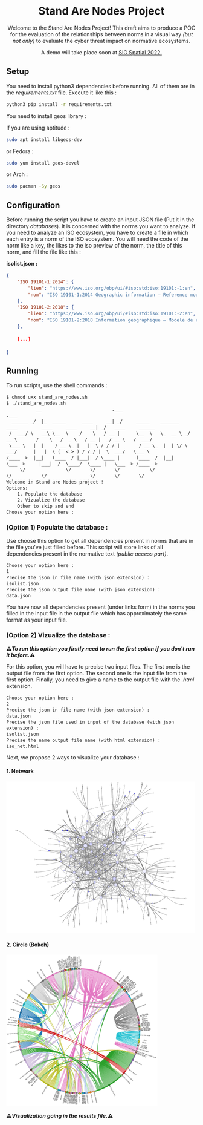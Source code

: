 <h1 align="center">Stand Are Nodes Project</h1> 

<p align="center">Welcome to the Stand Are Nodes Project! This draft aims to produce a POC for the evaluation of the relationships between norms in a visual way <i>(but not only)</i> to evaluate the cyber threat impact on normative ecosystems.</p> 

<p align="center">A demo will take place soon at <a href="https://sigspatial2022.sigspatial.org/">SIG Spatial 2022.</a></p>

<h2>Setup</h2>

<p>
You need to install python3 dependencies before running. All of them are in the <i>requirements.txt</i> file. Execute it like this :
</p>

```bash
python3 pip install -r requirements.txt
```

<p>
You need to install geos library :
</p>
<p>
If you are using aptitude :
</p>

```bash
sudo apt install libgeos-dev
```

<p>
or Fedora :
</p>

```bash
sudo yum install geos-devel
```
<p>

or Arch :

</p>

```bash
sudo pacman -Sy geos
```

<h2>Configuration</h2>

<p>Before running the script you have to create an input JSON file (Put it in the directory <i>databases</i>). It is concerned with the norms you want to analyze. If you need to analyze an ISO ecosystem, you have to create a file in which each entry is a norm of the ISO ecosystem. You will need the code of the norm like a key, the likes to the iso preview of the norm, the title of this norm, and fill the file like this :</p>

<b>isolist.json :</b>
```json
{
    "ISO 19101-1:2014": {
        "lien": "https://www.iso.org/obp/ui/#iso:std:iso:19101:-1:en",
        "nom": "ISO 19101-1:2014 Geographic information — Reference model — Part 1: Fundamentals"
    },
    "ISO 19101-2:2018": {
        "lien": "https://www.iso.org/obp/ui/#iso:std:iso:19101:-2:en",
        "nom": "ISO 19101-2:2018 Information géographique — Modèle de réference — Partie 2: Imagerie"
    },

    [...]

}
```

<h2>Running</h2>

To run scripts, use the shell commands  :

```
$ chmod u+x stand_are_nodes.sh
$ ./stand_are_nodes.sh
           __                          .___                                                          .___                   
  ______ _/  |_  _____      ____     __| _/     _____    _______    ____         ____     ____     __| _/   ____     ______ 
 /  ___/ \   __\ \__  \    /    \   / __ |      \__  \   \_  __ \ _/ __ \       /    \   /  _ \   / __ |  _/ __ \   /  ___/ 
 \___ \   |  |    / __ \_ |   |  \ / /_/ |       / __ \_  |  | \/ \  ___/      |   |  \ (  <_> ) / /_/ |  \  ___/   \___ \  
/____  >  |__|   (____  / |___|  / \____ |      (____  /  |__|     \___  >     |___|  /  \____/  \____ |   \___  > /____  > 
     \/               \/       \/       \/           \/                \/           \/                \/       \/       \/  
Welcome in Stand are Nodes project !
Options:
    1. Populate the database
    2. Vizualize the database
    Other to skip and end
Choose your option here :
```

<h3><b>(Option 1) Populate the database :</b></h3>

<p>Use choose this option to get all dependencies present in norms that are in the file you've just filled before. This script will store links of all dependencies present in the normative text <i>(public access part)</i>.</p>

```
Choose your option here :
1
Precise the json in file name (with json extension) :
isolist.json
Precise the json output file name (with json extension) :
data.json
```

<p>You have now all dependencies present (under links form) in the norms you filled in the input file in the output file which has approximately the same format as your input file.</p>

<h3><b>(Option 2) Vizualize the database :</b></h3>

<p><b>⚠️<i>To run this option you firstly need to run the first option if you don't run it before.</i>⚠️</b></p>

<p>For this option, you will have to precise two input files. The first one is the output file from the first option. The second one is the input file from the first option. Finally, you need to give a name to the output file with the <i>.html</i> extension.</p>

```
Choose your option here :
2
Precise the json in file name (with json extension) :
data.json
Precise the json file used in input of the database (with json extension) :
isolist.json
Precise the name output file name (with html extension) :
iso_net.html
```

<p>Next, we propose 2 ways to visualize your database :</p>
<h4><b>1. Network</b></h4>
<p><img src=img/iso19100.png  width="500" height="400"></p>
<h4><b>2. Circle (Bokeh)</b></h4>
<p><img src=img/bokeh_plot.png  width="400" height="400"></p>

<p><b>⚠️<i>Visualization going in the results file.</i>⚠️</b></p>